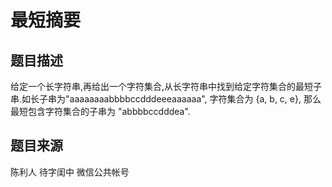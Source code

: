 # 最短摘要 #

## 题目描述 ##
给定一个长字符串,再给出一个字符集合,从长字符串中找到给定字符集合的最短子串.如长子串为"aaaaaaaabbbbccdddeeeaaaaaa", 字符集合为 {a, b, c, e}, 那么最短包含字符集合的子串为 "abbbbccdddea".

## 题目来源 ##
陈利人 待字闺中 微信公共帐号

